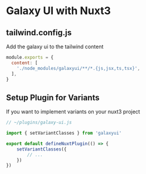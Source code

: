 # Galaxy UI with Nuxt3

## tailwind.config.js
Add the galaxy ui to the tailwind content
```javascript
module.exports = {
  content: [
    './node_modules/galaxyui/**/*.{js,jsx,ts,tsx}',
  ],
}
```

## Setup Plugin for Variants
If you want to implement variants on your nuxt3 project

```javascript
// ~/plugins/galaxy-ui.js

import { setVariantClasses } from 'galaxyui'

export default defineNuxtPlugin(() => {
    setVariantClasses({
        // ...
    })
})
```
